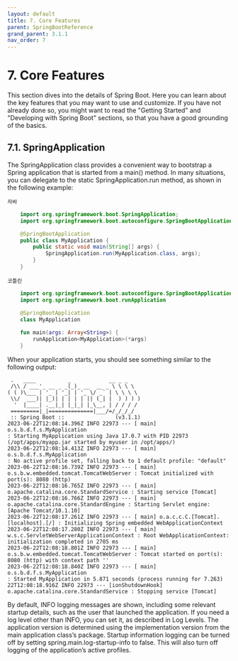 ```yaml
---
layout: default
title: 7. Core Features
parent: SpringBootReference
grand_parent: 3.1.1
nav_order: 7
---
```


# 7. Core Features
This section dives into the details of Spring Boot. Here you can learn about the key features that you may want to use and customize. If you have not already done so, you might want to read the "Getting Started" and "Developing with Spring Boot" sections, so that you have a good grounding of the basics.

## 7.1. SpringApplication
The SpringApplication class provides a convenient way to bootstrap a Spring application that is started from a main() method. In many situations, you can delegate to the static SpringApplication.run method, as shown in the following example:

`자바`
```java
    import org.springframework.boot.SpringApplication;
    import org.springframework.boot.autoconfigure.SpringBootApplication;

    @SpringBootApplication
    public class MyApplication {
        public static void main(String[] args) {
            SpringApplication.run(MyApplication.class, args);
        } 
    }
```

`코틀린`
```kotlin
    import org.springframework.boot.autoconfigure.SpringBootApplication
    import org.springframework.boot.runApplication

    @SpringBootApplication
    class MyApplication
    
    fun main(args: Array<String>) {
        runApplication<MyApplication>(*args)
    }
```

When your application starts, you should see something similar to the following output:
```
 .   ____          _            __ _ _
 /\\ / ___'_ __ _ _(_)_ __  __ _ \ \ \ \
( ( )\___ | '_ | '_| | '_ \/ _` | \ \ \ \
 \\/  ___)| |_)| | | | | || (_| |  ) ) ) )
  '  |____| .__|_| |_|_| |_\__, | / / / /
 =========|_|==============|___/=/_/_/_/
 :: Spring Boot ::                (v3.1.1)
2023-06-22T12:08:14.396Z INFO 22973 --- [ main] o.s.b.d.f.s.MyApplication
: Starting MyApplication using Java 17.0.7 with PID 22973 (/opt/apps/myapp.jar started by myuser in /opt/apps/)
2023-06-22T12:08:14.413Z INFO 22973 --- [ main] o.s.b.d.f.s.MyApplication
: No active profile set, falling back to 1 default profile: "default" 2023-06-22T12:08:16.739Z INFO 22973 --- [ main] o.s.b.w.embedded.tomcat.TomcatWebServer : Tomcat initialized with port(s): 8080 (http)
2023-06-22T12:08:16.765Z INFO 22973 --- [ main] o.apache.catalina.core.StandardService : Starting service [Tomcat] 2023-06-22T12:08:16.766Z INFO 22973 --- [ main] o.apache.catalina.core.StandardEngine : Starting Servlet engine: [Apache Tomcat/10.1.10]
2023-06-22T12:08:17.261Z INFO 22973 --- [ main] o.a.c.c.C.[Tomcat].[localhost].[/] : Initializing Spring embedded WebApplicationContext
2023-06-22T12:08:17.280Z INFO 22973 --- [ main] w.s.c.ServletWebServerApplicationContext : Root WebApplicationContext: initialization completed in 2705 ms
2023-06-22T12:08:18.801Z INFO 22973 --- [ main] o.s.b.w.embedded.tomcat.TomcatWebServer : Tomcat started on port(s): 8080 (http) with context path ''
2023-06-22T12:08:18.840Z INFO 22973 --- [ main] o.s.b.d.f.s.MyApplication
: Started MyApplication in 5.871 seconds (process running for 7.263)
22T12:08:18.916Z INFO 22973 --- [ionShutdownHook] o.apache.catalina.core.StandardService : Stopping service [Tomcat]

```

By default, INFO logging messages are shown, including some relevant startup details, such as the user that launched the application. If you need a log level other than INFO, you can set it, as described in Log Levels. The application version is determined using the implementation version from the main application class’s package. Startup information logging can be turned off by setting spring.main.log-startup-info to false. This will also turn off logging of the application’s active profiles.
